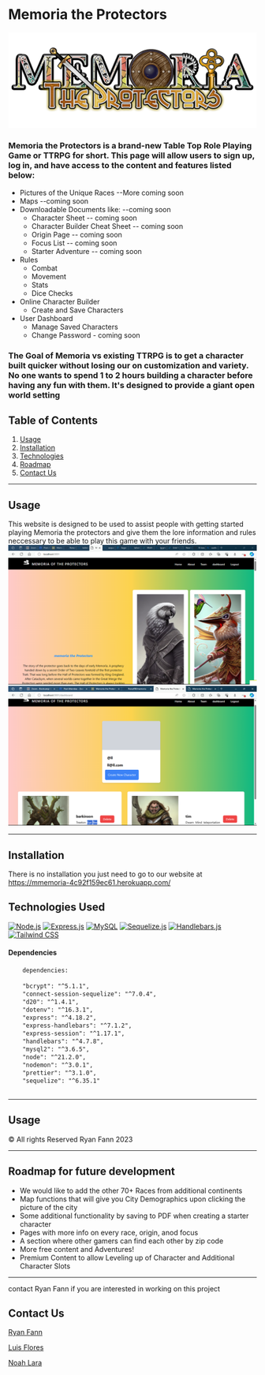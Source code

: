 # Memoria the Protectors

![screenshot](./public/assets/images/webpage/Memoria%20The%20Protectors%20-%20Logo%20no%20background.png)

### Memoria the Protectors is a brand-new Table Top Role Playing Game or TTRPG for short. This page will allow users to sign up, log in, and have access to the content and features listed below:

- Pictures of the Unique Races --More coming soon
- Maps --coming soon
- Downloadable Documents like: --coming soon
  - Character Sheet -- coming soon
  - Character Builder Cheat Sheet -- coming soon
  - Origin Page -- coming soon
  - Focus List -- coming soon
  - Starter Adventure -- coming soon
- Rules
  - Combat
  - Movement
  - Stats
  - Dice Checks
- Online Character Builder
  - Create and Save Characters 
- User Dashboard
  - Manage Saved Characters 
  - Change Password - coming soon

### The Goal of Memoria vs existing TTRPG is to get a character built quicker without losing our on customization and variety.  No one wants to spend 1 to 2 hours building a character before having any fun with them.  It's designed to provide a giant open world setting 

## Table of Contents

1.  [Usage](#usage)
2.  [Installation](#install)
3.  [Technologies](#tech)
4.  [Roadmap](#roadmap)
5.  [Contact Us](#contact)

---

<p id="screenshot"></p>

## Usage

This website is designed to be used to assist people with getting started playing Memoria the protectors and give them the lore information and rules neccessary to be able to play this game with your friends.
![home screenshot](./public/assets/images/webpage/Screenshot.png)
![dashboard screenshot](./public/assets/images/webpage/Dashboard-Screenshot.png)

---

<p id="Installation"></p>

## Installation

There is no installation you just need to go to our website at https://mmemoria-4c92f159ec61.herokuapp.com/ 

<p id="tech"></p>

## Technologies Used

[![Node.js](https://img.shields.io/badge/Node.js-43853D?style=for-the-badge&logo=node.js&logoColor=white)]()
[![Express.js](https://img.shields.io/badge/Express-000000.svg?style=for-the-badge&logo=Express&logoColor=white)]()
[![MySQL](https://img.shields.io/badge/MySQL-00000F?style=for-the-badge&logo=mysql&logoColor=white)]()
[![Sequelize.js](https://img.shields.io/badge/sequelize-323330?style=for-the-badge&logo=sequelize&logoColor=blue)]()
[![Handlebars.js](https://img.shields.io/badge/Handlebars%20js-f0772b?style=for-the-badge&logo=handlebarsdotjs&logoColor=black)]()
[![Tailwind CSS](https://img.shields.io/badge/Tailwind_CSS-38B2AC?style=for-the-badge&logo=tailwind-css&logoColor=white)]()



#### Dependencies

```
    dependencies:
     
    "bcrypt": "^5.1.1",
    "connect-session-sequelize": "^7.0.4",
    "d20": "^1.4.1",
    "dotenv": "^16.3.1",
    "express": "^4.18.2",
    "express-handlebars": "^7.1.2",
    "express-session": "^1.17.1",
    "handlebars": "^4.7.8",
    "mysql2": "^3.6.5",
    "node": "^21.2.0",
    "nodemon": "^3.0.1",
    "prettier": "^3.1.0",
    "sequelize": "^6.35.1"
  
```

---

<p id="usage"></p>

## Usage

&#169; All rights Reserved Ryan Fann 2023

---

<p id="roadmap"></p>

## Roadmap for future development

- We would like to add the other 70+ Races from additional continents
- Map functions that will give you City Demographics upon clicking the picture of the city
- Some additional functionality by saving to PDF when creating a starter character
- Pages with more info on every race, origin, anod focus
- A section where other gamers can find each other by zip code
- More free content and Adventures!
- Premium Content to allow Leveling up of Character and Additional Character Slots

---

<p id="contact">contact Ryan Fann if you are interested in working on this project</p>

## Contact Us

[Ryan Fann](mailto:ryan.fann@gmail.com)

[Luis Flores](mailto:florezf90@gmail.com)

[Noah Lara](mailto:n_lara01@ayhoo.com)
